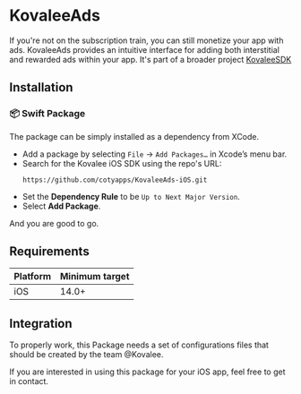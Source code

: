 # KovaleeAds

If you're not on the subscription train, you can still monetize your app with ads. KovaleeAds provides an intuitive interface for adding both interstitial and rewarded ads within your app. It's part of a broader project [KovaleeSDK](https://github.com/cotyapps/Kovalee-iOS-SDK.git)

## **Installation**

### 📦 **Swift Package**
The package can be simply installed as a dependency from XCode.

- Add a package by selecting `File` → `Add Packages…` in Xcode’s menu bar.
- Search for the Kovalee iOS SDK using the repo's URL:
  ```console
  https://github.com/cotyapps/KovaleeAds-iOS.git
  ```
- Set the **Dependency Rule** to be `Up to Next Major Version`.
- Select **Add Package**. 
  
And you are good to go.

## Requirements

| Platform | Minimum target |
| -------- | -------------- |
| iOS      | 14.0+          |


## Integration
To properly work, this Package needs a set of configurations files that should be created by the team @Kovalee.

If you are interested in using this package for your iOS app, feel free to get in contact.

